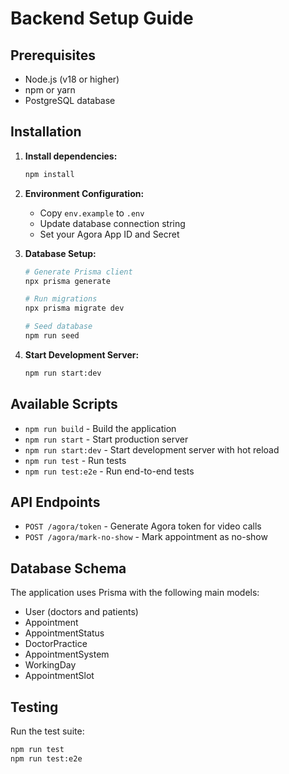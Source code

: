 # Backend Setup Guide

## Prerequisites

- Node.js (v18 or higher)
- npm or yarn
- PostgreSQL database

## Installation

1. **Install dependencies:**
   ```bash
   npm install
   ```

2. **Environment Configuration:**
   - Copy `env.example` to `.env`
   - Update database connection string
   - Set your Agora App ID and Secret

3. **Database Setup:**
   ```bash
   # Generate Prisma client
   npx prisma generate
   
   # Run migrations
   npx prisma migrate dev
   
   # Seed database
   npm run seed
   ```

4. **Start Development Server:**
   ```bash
   npm run start:dev
   ```

## Available Scripts

- `npm run build` - Build the application
- `npm run start` - Start production server
- `npm run start:dev` - Start development server with hot reload
- `npm run test` - Run tests
- `npm run test:e2e` - Run end-to-end tests

## API Endpoints

- `POST /agora/token` - Generate Agora token for video calls
- `POST /agora/mark-no-show` - Mark appointment as no-show

## Database Schema

The application uses Prisma with the following main models:
- User (doctors and patients)
- Appointment
- AppointmentStatus
- DoctorPractice
- AppointmentSystem
- WorkingDay
- AppointmentSlot

## Testing

Run the test suite:
```bash
npm run test
npm run test:e2e
```
